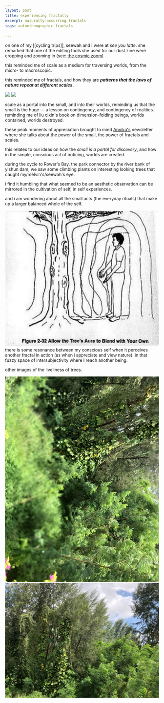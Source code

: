 ```yaml
---
layout: post
title: experiencing fractally
excerpt: naturally-occurring fractals
tags: autoethnographic fractals

---
```


on one of my [[cycling trips]], seewah and i were at _see you latte_. she remarked that one of the editing tools she used for our dust zine were cropping and zooming in (see: [the cosmic zoom](https://press.uchicago.edu/ucp/books/book/chicago/C/bo63099371.html))

this reminded me of scale as a medium for traversing worlds, from the micro- to macroscopic. 

this reminded me of fractals, and how they are **_patterns that the laws of nature repeat at different scales._**

![](\assets\img\treecloseup.png)
![](\assets\img\wispytree.png)


scale as a portal into the small, and into their worlds, reminding us that the small is the huge — a lesson on contingency, and contingency of realities. reminding me of liu cixin's book on dimension-folding beings, worlds contained, worlds destroyed.

these peak moments of appreciation brought to mind [Annika's](https://www.notion.so/Fractals-and-Practices-of-the-Small-a1fea86c03f44d828f373a6e7d7a3475) newsletter where she talks about the power of the small, the power of fractals and scales.

this relates to our ideas on how the _small is a portal for discovery_, and how in the simple, conscious act of noticing, worlds are created. 

during the cycle to Rower's Bay, the park connector by the river bank of yishun dam, we saw some climbing plants on interesting looking trees that caught my/melvin's/seewah's eye.

i find it humbling that what seemed to be an aesthetic observation can be mirrored in the cultivation of self, in self experiences.

and i am wondering about all the small acts (the everyday rituals) that make up a larger balanced whole of the self.

![](\assets\img\treeaurayou.png)
there is some resonance between my conscious self when it perceives another fractal in action (as when i appreciate and view nature). in that fuzzy space of intersubjectivity where I reach another being. 


other images of the liveliness of trees. 

![](\assets\img\dansetree.png)
![](\assets\img\dansetree1.png)